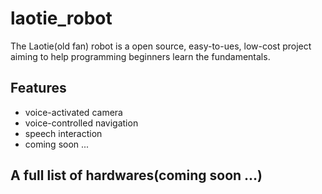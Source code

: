 # laotie_robot

The Laotie(old fan) robot is a open source, easy-to-ues, low-cost project aiming to help programming beginners learn the fundamentals.

## Features

- voice-activated camera
- voice-controlled navigation
- speech interaction
- coming soon ...

## A full list of hardwares(coming soon ...)



